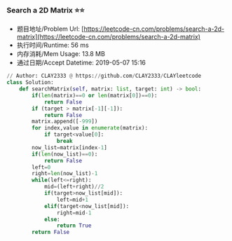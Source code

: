 
### Search a 2D Matrix :star::star:
- 题目地址/Problem Url: [https://leetcode-cn.com/problems/search-a-2d-matrix](https://leetcode-cn.com/problems/search-a-2d-matrix)
- 执行时间/Runtime: 56 ms 
- 内存消耗/Mem Usage: 13.8 MB
- 通过日期/Accept Datetime: 2019-05-07 15:16
```python
// Author: CLAY2333 @ https://github.com/CLAY2333/CLAYleetcode
class Solution:
    def searchMatrix(self, matrix: list, target: int) -> bool:
        if(len(matrix)==0 or len(matrix[0])==0):
            return False
        if (target > matrix[-1][-1]):
            return False
        matrix.append([-999])
        for index,value in enumerate(matrix):
            if target<value[0]:
                break
        now_list=matrix[index-1]
        if(len(now_list)==0):
            return False
        left=0
        right=len(now_list)-1
        while(left<=right):
            mid=(left+right)//2
            if(target>now_list[mid]):
                left=mid+1
            elif(target<now_list[mid]):
                right=mid-1
            else:
                return True
        return False

```
